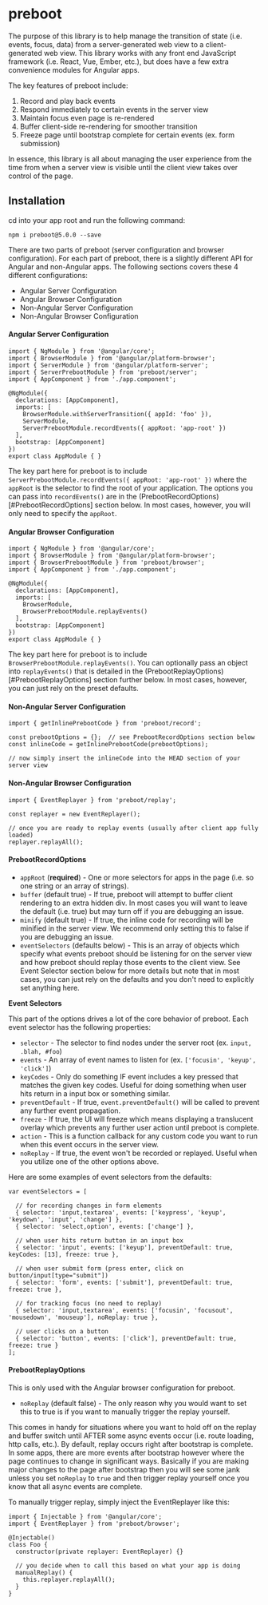 # preboot

The purpose of this library is to help manage the transition of state (i.e. events, focus, data) from a server-generated web view to a client-generated web view. This library works with any front end JavaScript framework (i.e. React, Vue, Ember, etc.), but does have a few extra convenience modules for Angular apps.

The key features of preboot include:

1. Record and play back events
1. Respond immediately to certain events in the server view
1. Maintain focus even page is re-rendered
1. Buffer client-side re-rendering for smoother transition
1. Freeze page until bootstrap complete for certain events (ex. form submission)

In essence, this library is all about managing the user experience from the time from when 
a server view is visible until the client view takes over control of the page.

## Installation

cd into your app root and run the following command:

```
npm i preboot@5.0.0 --save
```

There are two parts of preboot (server configuration and browser configuration). For each part of preboot, there is a slightly different API for Angular and non-Angular apps. The following sections covers these 4 different configurations:

- Angular Server Configuration
- Angular Browser Configuration
- Non-Angular Server Configuration
- Non-Angular Browser Configuration

#### Angular Server Configuration

```
import { NgModule } from '@angular/core';
import { BrowserModule } from '@angular/platform-browser';
import { ServerModule } from '@angular/platform-server';
import { ServerPrebootModule } from 'preboot/server';
import { AppComponent } from './app.component';

@NgModule({
  declarations: [AppComponent],
  imports: [
    BrowserModule.withServerTransition({ appId: 'foo' }),
    ServerModule,
    ServerPrebootModule.recordEvents({ appRoot: 'app-root' })
  ],
  bootstrap: [AppComponent]
})
export class AppModule { }
```

The key part here for preboot is to include `ServerPrebootModule.recordEvents({ appRoot: 'app-root' })` where the `appRoot`
is the selector to find the root of your application. The options you can pass into `recordEvents()` are in the (PrebootRecordOptions)[#PrebootRecordOptions] section below. In most cases, however, you will only need to specify the `appRoot`.

#### Angular Browser Configuration

```
import { NgModule } from '@angular/core';
import { BrowserModule } from '@angular/platform-browser';
import { BrowserPrebootModule } from 'preboot/browser';
import { AppComponent } from './app.component';

@NgModule({
  declarations: [AppComponent],
  imports: [
    BrowserModule,
    BrowserPrebootModule.replayEvents()
  ],
  bootstrap: [AppComponent]
})
export class AppModule { }
```

The key part here for preboot is to include `BrowserPrebootModule.replayEvents()`. You can optionally pass an object into `replayEvents()` that is detailed in the (PrebootReplayOptions)[#PrebootReplayOptions] section further below. In most cases, however, you can just rely on the preset defaults.

#### Non-Angular Server Configuration

```
import { getInlinePrebootCode } from 'preboot/record';

const prebootOptions = {};  // see PrebootRecordOptions section below
const inlineCode = getInlinePrebootCode(prebootOptions);

// now simply insert the inlineCode into the HEAD section of your server view

```

#### Non-Angular Browser Configuration

```
import { EventReplayer } from 'preboot/replay';

const replayer = new EventReplayer();

// once you are ready to replay events (usually after client app fully loaded)
replayer.replayAll();
```

#### PrebootRecordOptions
 
* `appRoot` (**required**) - One or more selectors for apps in the page (i.e. so one string or an array of strings).
* `buffer` (default true) - If true, preboot will attempt to buffer client rendering to an extra hidden div. In most
cases you will want to leave the default (i.e. true) but may turn off if you are debugging an issue.
* `minify` (default true) - If true, the inline code for recording will be minified in the server view. We recommend
only setting this to false if you are debugging an issue.
* `eventSelectors` (defaults below) - This is an array of objects which specify what events preboot should be listening for 
on the server view and how preboot should replay those events to the client view. 
See Event Selector section below for more details but note that in most cases, you can just rely on the defaults
and you don't need to explicitly set anything here.

**Event Selectors**

This part of the options drives a lot of the core behavior of preboot. 
Each event selector has the following properties:

* `selector` - The selector to find nodes under the server root (ex. `input, .blah, #foo`)
* `events` - An array of event names to listen for (ex. `['focusin', 'keyup', 'click']`)
* `keyCodes` - Only do something IF event includes a key pressed that matches the given key codes.
Useful for doing something when user hits return in a input box or something similar.
* `preventDefault` - If true, `event.preventDefault()` will be called to prevent any further event propagation.
* `freeze` - If true, the UI will freeze which means displaying a translucent overlay which prevents
any further user action until preboot is complete.
* `action` - This is a function callback for any custom code you want to run when this event occurs 
in the server view.
* `noReplay` - If true, the event won't be recorded or replayed. Useful when you utilize one of the other options above.

Here are some examples of event selectors from the defaults:

```es6
var eventSelectors = [

  // for recording changes in form elements
  { selector: 'input,textarea', events: ['keypress', 'keyup', 'keydown', 'input', 'change'] },
  { selector: 'select,option', events: ['change'] },

  // when user hits return button in an input box
  { selector: 'input', events: ['keyup'], preventDefault: true, keyCodes: [13], freeze: true },
  
  // when user submit form (press enter, click on button/input[type="submit"])
  { selector: 'form', events: ['submit'], preventDefault: true, freeze: true },

  // for tracking focus (no need to replay)
  { selector: 'input,textarea', events: ['focusin', 'focusout', 'mousedown', 'mouseup'], noReplay: true },

  // user clicks on a button
  { selector: 'button', events: ['click'], preventDefault: true, freeze: true }
];
```

#### PrebootReplayOptions

This is only used with the Angular browser configuration for preboot.

* `noReplay` (default false) - The only reason why you would want to set this to true is if you want to
manually trigger the replay yourself. 

This comes in handy for situations where you want to hold off
on the replay and buffer switch until AFTER some async events occur (i.e. route loading, http calls, etc.). By
default, replay occurs right after bootstrap is complete. In some apps, there are more events after bootstrap
however where the page continues to change in significant ways. Basically if you are making major changes to
the page after bootstrap then you will see some jank unless you set `noReplay` to `true` and then trigger replay
yourself once you know that all async events are complete.

To manually trigger replay, simply inject the EventReplayer like this:

```
import { Injectable } from '@angular/core';
import { EventReplayer } from 'preboot/browser';

@Injectable()
class Foo {
  constructor(private replayer: EventReplayer) {}

  // you decide when to call this based on what your app is doing
  manualReplay() {
    this.replayer.replayAll();
  }
}
```
